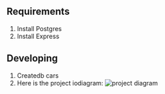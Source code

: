 ## Requirements

1. Install Postgres
2. Install Express

## Developing

1. Createdb cars
2. Here is the project iodiagram: ![project diagram](https://app.diagrams.net/#G15iJPfO7R5hQL7xBn3dk9O_7q41IM9uPD)
